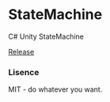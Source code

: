 # StateMachine
C# Unity StateMachine

[Release](https://github.com/Khashan/StateMachine/releases/tag/v1.0)

### Lisence
MIT - do whatever you want.
